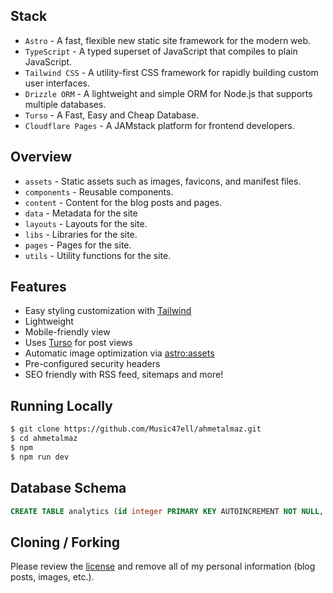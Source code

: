 ## Stack

- `Astro` - A fast, flexible new static site framework for the modern web.
- `TypeScript` - A typed superset of JavaScript that compiles to plain JavaScript.
- `Tailwind CSS` - A utility-first CSS framework for rapidly building custom user interfaces.
- `Drizzle ORM` - A lightweight and simple ORM for Node.js that supports multiple databases.
- `Turso` - A Fast, Easy and Cheap Database.
- `Cloudflare Pages` - A JAMstack platform for frontend developers.

## Overview

- `assets` - Static assets such as images, favicons, and manifest files.
- `components` - Reusable components.
- `content` - Content for the blog posts and pages.
- `data` - Metadata for the site
- `layouts` - Layouts for the site.
- `libs` - Libraries for the site.
- `pages` - Pages for the site.
- `utils` - Utility functions for the site.

## Features

- Easy styling customization with [Tailwind](https://tailwindcss.com/)
- Lightweight
- Mobile-friendly view
- Uses [Turso](https://turso.tech/) for post views
- Automatic image optimization via [astro:assets](https://docs.astro.build/en/guides/images/#images-in-astro-files)
- Pre-configured security headers
- SEO friendly with RSS feed, sitemaps and more!

## Running Locally

```bash
$ git clone https://github.com/Music47ell/ahmetalmaz.git
$ cd ahmetalmaz
$ npm
$ npm run dev
```

## Database Schema

```sql
CREATE TABLE analytics (id integer PRIMARY KEY AUTOINCREMENT NOT NULL, date TIMESTAMP WITH TIME ZONE NOT NULL, title VARCHAR NOT NULL, slug VARCHAR NOT NULL, referrer VARCHAR, flag VARCHAR, country VARCHAR, city VARCHAR, latitude DECIMAL, longitude DECIMAL)
```

## Cloning / Forking

Please review the [license](https://github.com/Music47ell/ahmetalmaz/blob/main/LICENSE) and remove all of my personal information (blog posts, images, etc.).
